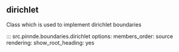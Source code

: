 dirichlet
----------------

Class which is used to implement dirichlet boundaries

::: src.pinnde.boundaries.dirichlet
    options:
        members_order: source
    rendering:
      show_root_heading: yes
